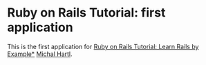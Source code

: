 # Ruby on Rails Tutorial: first application

This is the first application for
[Ruby on Rails Tutorial: Learn Rails by Example*](http://railstutorial.org)
[Michal Hartl](http://michaelhartl.com/).